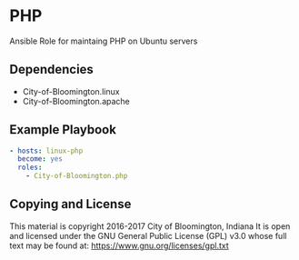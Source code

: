# PHP
Ansible Role for maintaing PHP on Ubuntu servers

## Dependencies
- City-of-Bloomington.linux
- City-of-Bloomington.apache

Example Playbook
----------------

```yml
- hosts: linux-php
  become: yes
  roles:
    - City-of-Bloomington.php
```

Copying and License
-------
This material is copyright 2016-2017 City of Bloomington, Indiana
It is open and licensed under the GNU General Public License (GPL) v3.0 whose full text may be found at:
https://www.gnu.org/licenses/gpl.txt
